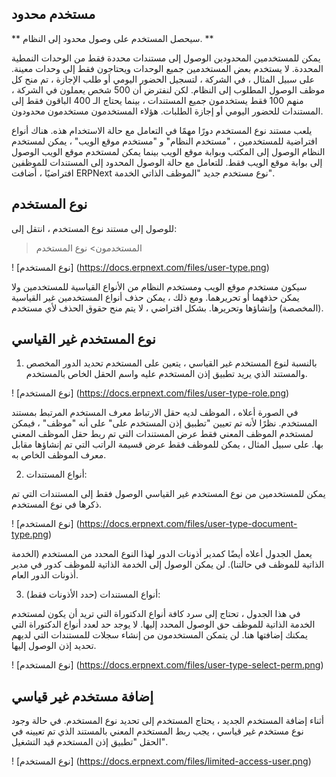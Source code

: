 ## مستخدم محدود

** سيحصل المستخدم على وصول محدود إلى النظام. **

يمكن للمستخدمين المحدودين الوصول إلى مستندات محددة فقط من الوحدات النمطية المحددة. لا يستخدم بعض المستخدمين جميع الوحدات ويحتاجون فقط إلى وحدات معينة. على سبيل المثال ، في الشركة ، لتسجيل الحضور اليومي أو طلب الإجازة ، تم منح كل موظف الوصول المطلوب إلى النظام. لكن لنفترض أن 500 شخص يعملون في الشركة ، منهم 100 فقط يستخدمون جميع المستندات ، بينما يحتاج الـ 400 الباقون فقط إلى المستندات للحضور اليومي أو إجازة الطلبات. هؤلاء المستخدمون مستخدمون محدودون.

يلعب مستند نوع المستخدم دورًا مهمًا في التعامل مع حالة الاستخدام هذه. هناك أنواع افتراضية للمستخدمين ، "مستخدم النظام" و "مستخدم موقع الويب" ، يمكن لمستخدم النظام الوصول إلى المكتب وبوابة موقع الويب بينما يمكن لمستخدم موقع الويب الوصول إلى بوابة موقع الويب فقط. للتعامل مع حالة الوصول المحدود إلى المستندات للموظفين افتراضيًا ، أضافت ERPNext نوع مستخدم جديد "الموظف الذاتي الخدمة".

## نوع المستخدم

للوصول إلى مستند نوع المستخدم ، انتقل إلى:

> المستخدمون> نوع المستخدم

! [نوع المستخدم] (https://docs.erpnext.com/files/user-type.png)

سيكون مستخدم موقع الويب ومستخدم النظام من الأنواع القياسية للمستخدمين ولا يمكن حذفهما أو تحريرهما. ومع ذلك ، يمكن حذف أنواع المستخدمين غير القياسية (المخصصة) وإنشاؤها وتحريرها. بشكل افتراضي ، لا يتم منح حقوق الحذف لأي مستخدم.

## نوع المستخدم غير القياسي

1) بالنسبة لنوع المستخدم غير القياسي ، يتعين على المستخدم تحديد الدور المخصص والمستند الذي يريد تطبيق إذن المستخدم عليه واسم الحقل الخاص بالمستخدم.

! [نوع المستخدم] (https://docs.erpnext.com/files/user-type-role.png)

في الصورة أعلاه ، الموظف لديه حقل الارتباط معرف المستخدم المرتبط بمستند المستخدم. نظرًا لأنه تم تعيين "تطبيق إذن المستخدم على" على أنه "موظف" ، فيمكن لمستخدم الموظف المعني فقط عرض المستندات التي تم ربط حقل الموظف المعني بها. على سبيل المثال ، يمكن للموظف فقط عرض قسيمة الراتب التي تم إنشاؤها مقابل معرف الموظف الخاص به.

2) أنواع المستندات:

يمكن للمستخدمين من نوع المستخدم غير القياسي الوصول فقط إلى المستندات التي تم ذكرها في نوع المستخدم.

! [نوع المستخدم] (https://docs.erpnext.com/files/user-type-document-type.png)

يعمل الجدول أعلاه أيضًا كمدير أذونات الدور لهذا النوع المحدد من المستخدم (الخدمة الذاتية للموظف في حالتنا). لن يمكن الوصول إلى الخدمة الذاتية للموظف كدور في مدير أذونات الدور العام.

3) أنواع المستندات (حدد الأذونات فقط):

في هذا الجدول ، تحتاج إلى سرد كافة أنواع الدكتوراة التي تريد أن يكون لمستخدم الخدمة الذاتية للموظف حق الوصول المحدد إليها. لا يوجد حد لعدد أنواع الدكتوراة التي يمكنك إضافتها هنا. لن يتمكن المستخدمون من إنشاء سجلات للمستندات التي لديهم تحديد إذن الوصول إليها.

! [نوع المستخدم] (https://docs.erpnext.com/files/user-type-select-perm.png)

## إضافة مستخدم غير قياسي

أثناء إضافة المستخدم الجديد ، يحتاج المستخدم إلى تحديد نوع المستخدم. في حالة وجود نوع مستخدم غير قياسي ، يجب ربط المستخدم المعني بالمستند الذي تم تعيينه في الحقل "تطبيق إذن المستخدم قيد التشغيل".

! [نوع المستخدم] (https://docs.erpnext.com/files/limited-access-user.png)